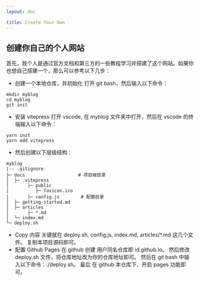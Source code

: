 ```yaml
---
layout: doc

title: Create Your Own
---
```


## 创建你自己的个人网站

首先，我个人是通过官方文档和第三方的一些教程学习并搭建了这个网站。如果你也想自己搭建一个，那么可以参考以下几步：

- 创建一个本地仓库，并初始化
  打开 git bash，然后输入以下命令：

```
mkdir myblog
cd myblog
git init
```

- 安装 vitepress
  打开 vscode, 在 myblog 文件夹中打开，然后在 vscode 的终端输入以下命令：

```
yarn init
yarn add vitepress
```

- 然后创建以下层级结构：

```
myblog
|-- .gitignore
├─ docs                    # 项目根目录
│  ├─ .vitepress
│       ├─ public
|          ├─ favicon.ico
│       ├─ config.js        # 配置目录
│  ├─ getting-started.md
│  ├─ articles
│       ├─ *.md
│  └─ index.md
└─ deploy.sh
```

- Copy 内容
  关键就在 deploy.sh, config.js, index.md, articles/\*.md 这几个文件。
  复制本项目源码即可。
- 配置 Github Pages
  在 github 创建 用户同名仓库即 id.github.io。
  然后修改 deploy.sh 文件，将仓库地址改为你的仓库地址即可。
  然后在 git bash 中输入以下命令：./deploy.sh。
  最后 在 github 本仓库下，开启 pages 功能即可。
